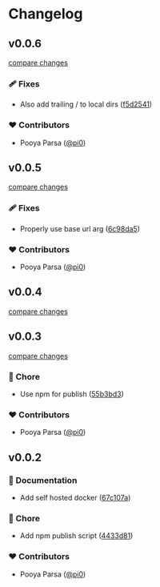 # Changelog


## v0.0.6

[compare changes](https://github.com/pi0/pipress/compare/v0.0.5...v0.0.6)

### 🩹 Fixes

- Also add trailing / to local dirs ([f5d2541](https://github.com/pi0/pipress/commit/f5d2541))

### ❤️ Contributors

- Pooya Parsa ([@pi0](https://github.com/pi0))

## v0.0.5

[compare changes](https://github.com/pi0/pipress/compare/v0.0.4...v0.0.5)

### 🩹 Fixes

- Properly use base url arg ([6c98da5](https://github.com/pi0/pipress/commit/6c98da5))

### ❤️ Contributors

- Pooya Parsa ([@pi0](https://github.com/pi0))

## v0.0.4

[compare changes](https://github.com/pi0/pipress/compare/v0.0.3...v0.0.4)

## v0.0.3

[compare changes](https://github.com/pi0/pipress/compare/v0.0.2...v0.0.3)

### 🏡 Chore

- Use npm for publish ([55b3bd3](https://github.com/pi0/pipress/commit/55b3bd3))

### ❤️ Contributors

- Pooya Parsa ([@pi0](https://github.com/pi0))

## v0.0.2


### 📖 Documentation

- Add self hosted docker ([67c107a](https://github.com/pi0/pipress/commit/67c107a))

### 🏡 Chore

- Add npm publish script ([4433d81](https://github.com/pi0/pipress/commit/4433d81))

### ❤️ Contributors

- Pooya Parsa ([@pi0](https://github.com/pi0))

